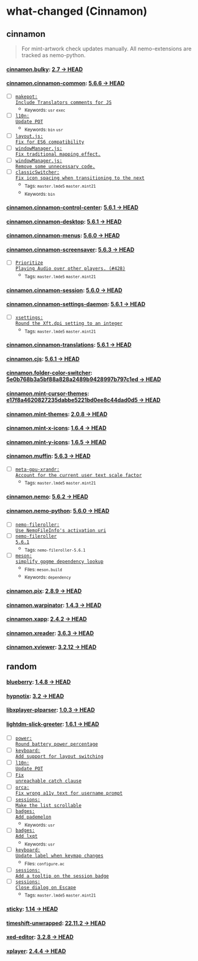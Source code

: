 # what-changed (Cinnamon)
## cinnamon
> For mint-artwork check updates manually. All nemo-extensions are tracked as nemo-python.

#### [cinnamon.bulky](https://github.com/linuxmint/bulky): [2.7 → HEAD](https://github.com/linuxmint/bulky/compare/2.7...HEAD)


#### [cinnamon.cinnamon-common](https://github.com/linuxmint/cinnamon): [5.6.6 → HEAD](https://github.com/linuxmint/cinnamon/compare/5.6.6...HEAD)

- [ ] [<code>makepot: Include Translators comments for JS</code>](https://github.com/linuxmint/cinnamon/commit/52eef87014e5858bcd5ed05bd41c9af29da5a86a)
  - <sub>Keywords: <code>usr</code> <code>exec</code></sub>
- [ ] [<code>l10n: Update POT</code>](https://github.com/linuxmint/cinnamon/commit/a27f63d5cc77055914f648aa4f6815185bc33673)
  - <sub>Keywords: <code>bin</code> <code>usr</code></sub>
- [ ] [<code>layout.js: Fix for ES6 compatibility</code>](https://github.com/linuxmint/cinnamon/commit/20e51ac6950fac74509dfc0d633fb010bc42af59)
- [ ] [<code>windowManager.js: Fix traditional mapping effect.</code>](https://github.com/linuxmint/cinnamon/commit/d6c8697a3c46541857e84f978e7266d5267ab58a)
- [ ] [<code>windowManager.js: Remove some unnecessary code.</code>](https://github.com/linuxmint/cinnamon/commit/990b582123fd2431d2cf378386eeb0ccd51750da)
- [ ] [<code>classicSwitcher: Fix icon spacing when transitioning to the next</code>](https://github.com/linuxmint/cinnamon/commit/520ea05a6d8b157bd7c7499ab922cad6e298cb60)
  - <sub>Tags: <code>master.lmde5</code> <code>master.mint21</code></sub>
  - <sub>Keywords: <code>bin</code></sub>

#### [cinnamon.cinnamon-control-center](https://github.com/linuxmint/cinnamon-control-center): [5.6.1 → HEAD](https://github.com/linuxmint/cinnamon-control-center/compare/5.6.1...HEAD)


#### [cinnamon.cinnamon-desktop](https://github.com/linuxmint/cinnamon-desktop): [5.6.1 → HEAD](https://github.com/linuxmint/cinnamon-desktop/compare/5.6.1...HEAD)


#### [cinnamon.cinnamon-menus](https://github.com/linuxmint/cinnamon-menus): [5.6.0 → HEAD](https://github.com/linuxmint/cinnamon-menus/compare/5.6.0...HEAD)


#### [cinnamon.cinnamon-screensaver](https://github.com/linuxmint/cinnamon-screensaver): [5.6.3 → HEAD](https://github.com/linuxmint/cinnamon-screensaver/compare/5.6.3...HEAD)

- [ ] [<code>Prioritize Playing Audio over other players. (#428)</code>](https://github.com/linuxmint/cinnamon-screensaver/commit/efb75ed1bc178a2fb3552c5b16ad2106701e4c0a)
  - <sub>Tags: <code>master.lmde5</code> <code>master.mint21</code></sub>

#### [cinnamon.cinnamon-session](https://github.com/linuxmint/cinnamon-session): [5.6.0 → HEAD](https://github.com/linuxmint/cinnamon-session/compare/5.6.0...HEAD)


#### [cinnamon.cinnamon-settings-daemon](https://github.com/linuxmint/cinnamon-settings-daemon): [5.6.1 → HEAD](https://github.com/linuxmint/cinnamon-settings-daemon/compare/5.6.1...HEAD)

- [ ] [<code>xsettings: Round the Xft.dpi setting to an integer</code>](https://github.com/linuxmint/cinnamon-settings-daemon/commit/4e5191193b614f626484c5038b18f9b840b2e62a)
  - <sub>Tags: <code>master.lmde5</code> <code>master.mint21</code></sub>

#### [cinnamon.cinnamon-translations](https://github.com/linuxmint/cinnamon-translations): [5.6.1 → HEAD](https://github.com/linuxmint/cinnamon-translations/compare/5.6.1...HEAD)


#### [cinnamon.cjs](https://github.com/linuxmint/cjs): [5.6.1 → HEAD](https://github.com/linuxmint/cjs/compare/5.6.1...HEAD)


#### [cinnamon.folder-color-switcher](https://github.com/linuxmint/folder-color-switcher): [5e0b768b3a5bf88a828a2489b9428997b797c1ed → HEAD](https://github.com/linuxmint/folder-color-switcher/compare/5e0b768b3a5bf88a828a2489b9428997b797c1ed...HEAD)


#### [cinnamon.mint-cursor-themes](https://github.com/linuxmint/mint-cursor-themes): [e17f8a4620827235dabbe5221bd0ee8c44dad0d5 → HEAD](https://github.com/linuxmint/mint-cursor-themes/compare/e17f8a4620827235dabbe5221bd0ee8c44dad0d5...HEAD)


#### [cinnamon.mint-themes](https://github.com/linuxmint/mint-themes): [2.0.8 → HEAD](https://github.com/linuxmint/mint-themes/compare/2.0.8...HEAD)


#### [cinnamon.mint-x-icons](https://github.com/linuxmint/mint-x-icons): [1.6.4 → HEAD](https://github.com/linuxmint/mint-x-icons/compare/1.6.4...HEAD)


#### [cinnamon.mint-y-icons](https://github.com/linuxmint/mint-y-icons): [1.6.5 → HEAD](https://github.com/linuxmint/mint-y-icons/compare/1.6.5...HEAD)


#### [cinnamon.muffin](https://github.com/linuxmint/muffin): [5.6.3 → HEAD](https://github.com/linuxmint/muffin/compare/5.6.3...HEAD)

- [ ] [<code>meta-gpu-xrandr: Account for the current user text scale factor</code>](https://github.com/linuxmint/muffin/commit/c3221924fdf409f820311c4e37ce9e6f912ff34b)
  - <sub>Tags: <code>master.lmde5</code> <code>master.mint21</code></sub>

#### [cinnamon.nemo](https://github.com/linuxmint/nemo): [5.6.2 → HEAD](https://github.com/linuxmint/nemo/compare/5.6.2...HEAD)


#### [cinnamon.nemo-python](https://github.com/linuxmint/nemo-extensions): [5.6.0 → HEAD](https://github.com/linuxmint/nemo-extensions/compare/5.6.0...HEAD)

- [ ] [<code>nemo-fileroller: Use NemoFileInfo's activation uri</code>](https://github.com/linuxmint/nemo-extensions/commit/d078c742a655e8250342f30366b3777d74d8449a)
- [ ] [<code>nemo-fileroller 5.6.1</code>](https://github.com/linuxmint/nemo-extensions/commit/2468cc5c62ddf93c26a0052bd5c7826024eabde2)
  - <sub>Tags: <code>nemo-fileroller-5.6.1</code></sub>
- [ ] [<code>meson: simplify gpgme dependency lookup</code>](https://github.com/linuxmint/nemo-extensions/commit/601374dab4506c0e791cfbd1ecf5e9f1451c1660)
  - <sub>Files: <code>meson.build</code></sub>
  - <sub>Keywords: <code>dependency</code></sub>

#### [cinnamon.pix](https://github.com/linuxmint/pix): [2.8.9 → HEAD](https://github.com/linuxmint/pix/compare/2.8.9...HEAD)


#### [cinnamon.warpinator](https://github.com/linuxmint/warpinator): [1.4.3 → HEAD](https://github.com/linuxmint/warpinator/compare/1.4.3...HEAD)


#### [cinnamon.xapp](https://github.com/linuxmint/xapp): [2.4.2 → HEAD](https://github.com/linuxmint/xapp/compare/2.4.2...HEAD)


#### [cinnamon.xreader](https://github.com/linuxmint/xreader): [3.6.3 → HEAD](https://github.com/linuxmint/xreader/compare/3.6.3...HEAD)


#### [cinnamon.xviewer](https://github.com/linuxmint/xviewer): [3.2.12 → HEAD](https://github.com/linuxmint/xviewer/compare/3.2.12...HEAD)

## random

#### [blueberry](https://github.com/linuxmint/blueberry): [1.4.8 → HEAD](https://github.com/linuxmint/blueberry/compare/1.4.8...HEAD)


#### [hypnotix](https://github.com/linuxmint/hypnotix): [3.2 → HEAD](https://github.com/linuxmint/hypnotix/compare/3.2...HEAD)


#### [libxplayer-plparser](https://github.com/linuxmint/xplayer-plparser): [1.0.3 → HEAD](https://github.com/linuxmint/xplayer-plparser/compare/1.0.3...HEAD)


#### [lightdm-slick-greeter](https://github.com/linuxmint/slick-greeter): [1.6.1 → HEAD](https://github.com/linuxmint/slick-greeter/compare/1.6.1...HEAD)

- [ ] [<code>power: Round battery power percentage</code>](https://github.com/linuxmint/slick-greeter/commit/2f43e0392f03fadbc76448abf733e61ab44daad9)
- [ ] [<code>keyboard: Add support for layout switching</code>](https://github.com/linuxmint/slick-greeter/commit/1aa6d5888df372c677cbc06a770e7ab2e4f0c8b6)
- [ ] [<code>l10n: Update POT</code>](https://github.com/linuxmint/slick-greeter/commit/7b291733d6211bac6b8eb485b7ddec11059f3ccc)
- [ ] [<code>Fix unreachable catch clause</code>](https://github.com/linuxmint/slick-greeter/commit/d6958f429b8ee1792857c6bebfbdd08e4609f776)
- [ ] [<code>orca: Fix wrong a11y text for username prompt</code>](https://github.com/linuxmint/slick-greeter/commit/dfe45aa7c7171ca58a35e6f337f805ad447c8906)
- [ ] [<code>sessions: Make the list scrollable</code>](https://github.com/linuxmint/slick-greeter/commit/1480b029099ea24724d307943dc742a42fcd3159)
- [ ] [<code>badges: Add pademelon</code>](https://github.com/linuxmint/slick-greeter/commit/2dbf7308961572ae730db83deb398d0045f31d91)
  - <sub>Keywords: <code>usr</code></sub>
- [ ] [<code>badges: Add lxqt</code>](https://github.com/linuxmint/slick-greeter/commit/d6fcbd63919d9f301b65fbcfab956e69d686fbfc)
  - <sub>Keywords: <code>usr</code></sub>
- [ ] [<code>keyboard: Update label when keymap changes</code>](https://github.com/linuxmint/slick-greeter/commit/003eceff49db4417a64d74b7856915941a1a6a89)
  - <sub>Files: <code>configure.ac</code></sub>
- [ ] [<code>sessions: Add a tooltip on the session badge</code>](https://github.com/linuxmint/slick-greeter/commit/cf3742cf155e0925904c7da86457deaea6a87885)
- [ ] [<code>sessions: Close dialog on Escape</code>](https://github.com/linuxmint/slick-greeter/commit/aaa10cc2a080cf5fecc693bde7ba473ad87bbe96)
  - <sub>Tags: <code>master.lmde5</code> <code>master.mint21</code></sub>

#### [sticky](https://github.com/linuxmint/sticky): [1.14 → HEAD](https://github.com/linuxmint/sticky/compare/1.14...HEAD)


#### [timeshift-unwrapped](https://github.com/linuxmint/timeshift): [22.11.2 → HEAD](https://github.com/linuxmint/timeshift/compare/22.11.2...HEAD)


#### [xed-editor](https://github.com/linuxmint/xed): [3.2.8 → HEAD](https://github.com/linuxmint/xed/compare/3.2.8...HEAD)


#### [xplayer](https://github.com/linuxmint/xplayer): [2.4.4 → HEAD](https://github.com/linuxmint/xplayer/compare/2.4.4...HEAD)

